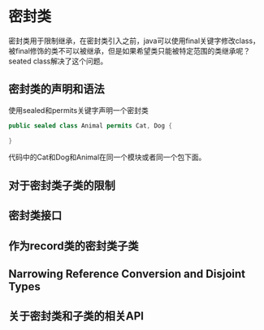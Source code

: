 # 密封类
密封类用于限制继承，在密封类引入之前，java可以使用final关键字修改class，被final修饰的类不可以被继承，但是如果希望类只能被特定范围的类继承呢？seated class解决了这个问题。

## 密封类的声明和语法
使用sealed和permits关键字声明一个密封类
```java
public sealed class Animal permits Cat, Dog {
    
}
```
代码中的Cat和Dog和Animal在同一个模块或者同一个包下面。


## 对于密封类子类的限制

## 密封类接口

## 作为record类的密封类子类

## Narrowing Reference Conversion and Disjoint Types

## 关于密封类和子类的相关API